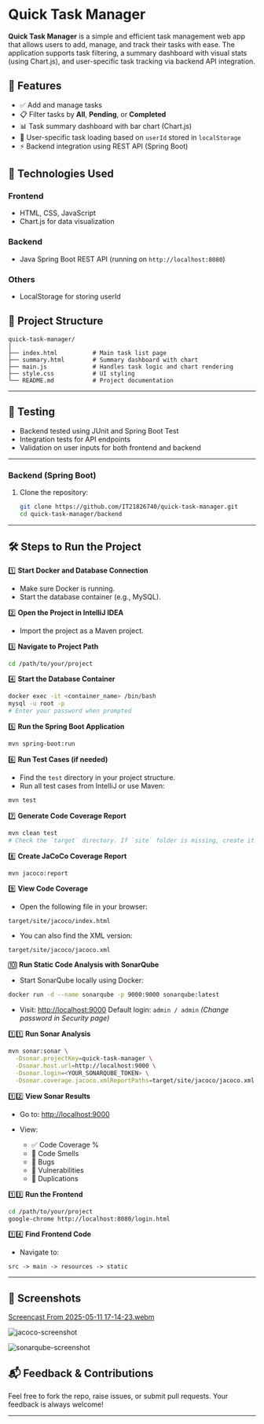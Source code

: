 
# Quick Task Manager

**Quick Task Manager** is a simple and efficient task management web app that allows users to add, manage, and track their tasks with ease. The application supports task filtering, a summary dashboard with visual stats (using Chart.js), and user-specific task tracking via backend API integration.

## 🌟 Features

* ✅ Add and manage tasks
* 📋 Filter tasks by **All**, **Pending**, or **Completed**
* 📊 Task summary dashboard with bar chart (Chart.js)
* 🔐 User-specific task loading based on `userId` stored in `localStorage`
* ⚡ Backend integration using REST API (Spring Boot)

## 🔧 Technologies Used

### Frontend

* HTML, CSS, JavaScript
* Chart.js for data visualization

### Backend

* Java Spring Boot REST API (running on `http://localhost:8080`)

### Others

* LocalStorage for storing userId

## 📁 Project Structure

```
quick-task-manager/
│
├── index.html          # Main task list page
├── summary.html        # Summary dashboard with chart
├── main.js             # Handles task logic and chart rendering
├── style.css           # UI styling
└── README.md           # Project documentation
```

---

## 🧪 Testing

- Backend tested using JUnit and Spring Boot Test
- Integration tests for API endpoints
- Validation on user inputs for both frontend and backend

---


### Backend (Spring Boot)
1. Clone the repository:
   ```bash
   git clone https://github.com/IT21826740/quick-task-manager.git
   cd quick-task-manager/backend

---

## 🛠️ Steps to Run the Project

1️⃣ **Start Docker and Database Connection**

* Make sure Docker is running.
* Start the database container (e.g., MySQL).

2️⃣ **Open the Project in IntelliJ IDEA**

* Import the project as a Maven project.

3️⃣ **Navigate to Project Path**

```bash
cd /path/to/your/project
```

4️⃣ **Start the Database Container**

```bash
docker exec -it <container_name> /bin/bash
mysql -u root -p
# Enter your password when prompted
```

5️⃣ **Run the Spring Boot Application**

```bash
mvn spring-boot:run
```

6️⃣ **Run Test Cases (if needed)**

* Find the `test` directory in your project structure.
* Run all test cases from IntelliJ or use Maven:

```bash
mvn test
```

7️⃣ **Generate Code Coverage Report**

```bash
mvn clean test
# Check the `target` directory. If `site` folder is missing, create it manually.
```

8️⃣ **Create JaCoCo Coverage Report**

```bash
mvn jacoco:report
```

9️⃣ **View Code Coverage**

* Open the following file in your browser:

```
target/site/jacoco/index.html
```

* You can also find the XML version:

```
target/site/jacoco/jacoco.xml
```

🔟 **Run Static Code Analysis with SonarQube**

* Start SonarQube locally using Docker:

```bash
docker run -d --name sonarqube -p 9000:9000 sonarqube:latest
```

* Visit: [http://localhost:9000](http://localhost:9000)
  Default login: `admin / admin`
  *(Change password in Security page)*

1️⃣1️⃣ **Run Sonar Analysis**

```bash
mvn sonar:sonar \
  -Dsonar.projectKey=quick-task-manager \
  -Dsonar.host.url=http://localhost:9000 \
  -Dsonar.login=<YOUR_SONARQUBE_TOKEN> \
  -Dsonar.coverage.jacoco.xmlReportPaths=target/site/jacoco/jacoco.xml
```

1️⃣2️⃣ **View Sonar Results**

* Go to: [http://localhost:9000](http://localhost:9000)
* View:

  * ✅ Code Coverage %
  * 🚨 Code Smells
  * 🐞 Bugs
  * 🔐 Vulnerabilities
  * 🔁 Duplications

1️⃣3️⃣ **Run the Frontend**

```bash
cd /path/to/your/project
google-chrome http://localhost:8080/login.html
```

1️⃣4️⃣ **Find Frontend Code**

* Navigate to:

```
src -> main -> resources -> static
```

---

## 📌 Screenshots

[Screencast From 2025-05-11 17-14-23.webm](https://github.com/user-attachments/assets/e06d6837-414b-4dd8-90fb-889e908217f6)

![jacoco-screenshot](https://github.com/user-attachments/assets/f1ce9ed1-1c48-436f-81dd-714dfeb1c898)

![sonarqube-screenshot](https://github.com/user-attachments/assets/d3c2b560-00c8-4609-9cd0-6942ce668e28)


## 📬 Feedback & Contributions

Feel free to fork the repo, raise issues, or submit pull requests.
Your feedback is always welcome!

---

